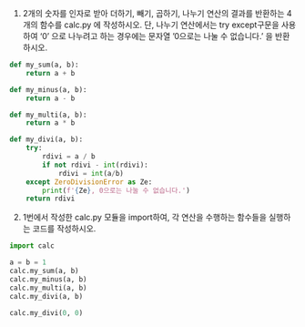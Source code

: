 1. 2개의 숫자를 인자로 받아 더하기, 빼기, 곱하기, 나누기 연산의 결과를 반환하는 4개의 함수를 calc.py 에 작성하시오. 단, 나누기 연산에서는 try except구문을 사용하여 ‘0’ 으로 나누려고 하는 경우에는 문자열 ’0으로는 나눌 수 없습니다.’ 을 반환하시오.

```python
def my_sum(a, b):
    return a + b

def my_minus(a, b):
    return a - b

def my_multi(a, b):
    return a * b

def my_divi(a, b):
    try:
        rdivi = a / b
        if not rdivi - int(rdivi):
            rdivi = int(a/b)
    except ZeroDivisionError as Ze:
        print(f'{Ze}, 0으로는 나눌 수 없습니다.')
    return rdivi
```



2. 1번에서 작성한 calc.py 모듈을 import하여, 각 연산을 수행하는 함수들을 실행하는 코드를 작성하시오.

```python
import calc

a = b = 1
calc.my_sum(a, b)
calc.my_minus(a, b)
calc.my_multi(a, b)
calc.my_divi(a, b)

calc.my_divi(0, 0)
```


